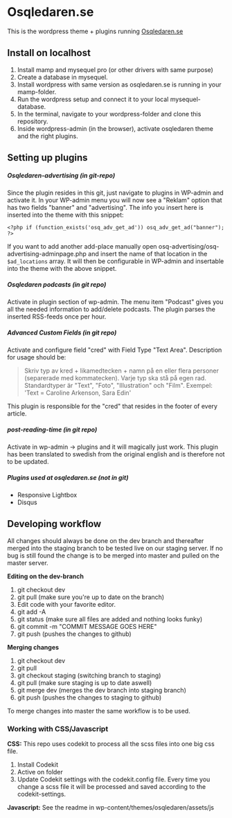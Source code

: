 # Osqledaren.se

This is the wordpress theme + plugins running [Osqledaren.se](http://osqledaren.se)

## Install on localhost

1. Install mamp and mysequel pro (or other drivers with same purpose)
2. Create a database in mysequel.
3. Install wordpress with same version as osqledaren.se is running in your mamp-folder.
4. Run the wordpress setup and connect it to your local mysequel-database.
5. In the terminal, navigate to your wordpress-folder and clone this repository.
6. Inside wordpress-admin (in the browser), activate osqledaren theme and the right plugins.

## Setting up plugins
##### Osqledaren-advertising (in git-repo)
Since the plugin resides in this git, just navigate to plugins in WP-admin and activate it.
In your WP-admin menu you will now see a "Reklam" option that has two fields "banner" and "advertising". The info you insert here is inserted into the theme with this snippet:

``` <?php if (function_exists('osq_adv_get_ad')) osq_adv_get_ad("banner"); ?> ```

If you want to add another add-place manually open osq-advertising/osq-advertising-adminpage.php and insert the name of that location in the ```$ad_locations``` array. It will then be configurable in WP-admin and insertable into the theme with the above snippet.

##### Osqledaren podcasts (in git repo)
Activate in plugin section of wp-admin. The menu item "Podcast" gives you all the needed information to add/delete podcasts. The plugin parses the inserted RSS-feeds once per hour.

##### Advanced Custom Fields (in git repo)
 
Activate and configure field "cred" with Field Type "Text Area". Description for usage should be:
>Skriv typ av kred + likamedtecken + namn på en eller flera personer (separerade med kommatecken). Varje typ ska stå på egen rad. Standardtyper är "Text", "Foto", "Illustration" och "Film". Exempel:
'Text = Caroline Arkenson, Sara Edin'

This plugin is responsible for the "cred" that resides in the footer of every article.

##### post-reading-time (in git repo)
Activate in wp-admin -> plugins and it will magically just work. This plugin has been translated to swedish from the original english and is therefore not to be updated.
##### Plugins used at osqledaren.se (not in git)
* Responsive Lightbox
* Disqus

## Developing workflow
All changes should always be done on the dev branch and thereafter merged into the staging branch to be tested live on our staging server. If no bug is still found the change is to be merged into master and pulled on the master server.

**Editing on the dev-branch**

1. git checkout dev
2. git pull (make sure you're up to date on the branch)
3. Edit code with your favorite editor.
4. git add -A
5. git status (make sure all files are added and nothing looks funky)
6. git commit -m "COMMIT MESSAGE GOES HERE"
7. git push (pushes the changes to github)

**Merging changes**

1. git checkout dev
2. git pull
3. git checkout staging (switching branch to staging)
4. git pull (make sure staging is up to date aswell)
5. git merge dev (merges the dev branch into staging branch)
6. git push (pushes the changes to staging to github)

To merge changes into master the same workflow is to be used.

### Working with CSS/Javascript

**CSS:**
This repo uses codekit to process all the scss files into one big css file.

1. Install Codekit
2. Active on folder
3. Update Codekit settings with the codekit.config file.
Every time you change a scss file it will be processed and saved according to the codekit-settings.

**Javascript:** See the readme in wp-content/themes/osqledaren/assets/js

